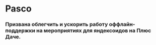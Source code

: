 # Pasco
### Призвана облегчить и ускорить работу оффлайн-поддержки на мероприятиях для яндексоидов на Плюс Даче.